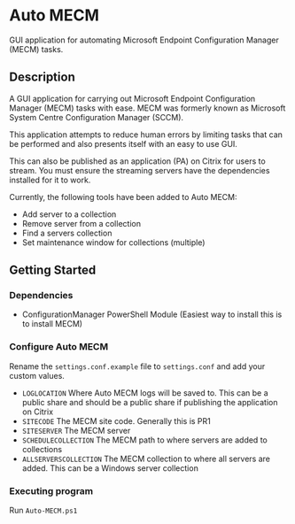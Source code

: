 # Auto MECM
GUI application for automating Microsoft Endpoint Configuration Manager (MECM) tasks.

## Description
A GUI application for carrying out Microsoft Endpoint Configuration Manager (MECM) tasks with ease. MECM was formerly known as Microsoft System Centre Configuration Manager (SCCM).

This application attempts to reduce human errors by limiting tasks that can be performed and also presents itself with an easy to use GUI.

This can also be published as an application (PA) on Citrix for users to stream. You must ensure the streaming servers have the dependencies installed for it to work.

Currently, the following tools have been added to Auto MECM:
* Add server to a collection
* Remove server from a collection
* Find a servers collection
* Set maintenance window for collections (multiple)

## Getting Started

### Dependencies
* ConfigurationManager PowerShell Module (Easiest way to install this is to install MECM)

### Configure Auto MECM
Rename the `settings.conf.example` file to `settings.conf` and add your custom values.

* `LOGLOCATION` Where Auto MECM logs will be saved to. This can be a public share and should be a public share if publishing the application on Citrix
* `SITECODE` The MECM site code. Generally this is PR1
* `SITESERVER` The MECM server
* `SCHEDULECOLLECTION` The MECM path to where servers are added to collections
* `ALLSERVERSCOLLECTION` The MECM collection to where all servers are added. This can be a Windows server collection

### Executing program
Run `Auto-MECM.ps1`
